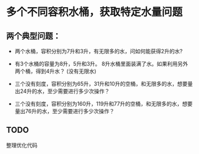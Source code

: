 # 多个不同容积水桶，获取特定水量问题

## 两个典型问题：
- 两个水桶，容积分别为7升和3升，有无限多的水，问如何能获得2升的水? 
- 有3个水桶的容量为8升，5升和3升。 8升水桶里面装满了水。如果利用另外两个桶，得到4升水？ (没有无限水)

- 三个没有刻度，容积分别为65升，31升和10升的空桶，和无限多的水，想要量出24升的水，至少需要进行多少次操作？
- 三个没有刻度，容积分别为160升，119升和77升的空桶，和无限多的水，想要量出76升的水，至少需要进行多少次操作？

## TODO
整理优化代码